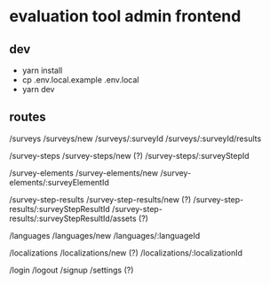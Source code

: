 # evaluation tool admin frontend

## dev

-   yarn install
-   cp .env.local.example .env.local
-   yarn dev

## routes

/surveys
/surveys/new
/surveys/:surveyId
/surveys/:surveyId/results

/survey-steps
/survey-steps/new (?)
/survey-steps/:surveyStepId

/survey-elements
/survey-elements/new
/survey-elements/:surveyElementId

/survey-step-results
/survey-step-results/new (?)
/survey-step-results/:surveyStepResultId
/survey-step-results/:surveyStepResultId/assets (?)

/languages
/languages/new
/languages/:languageId

/localizations
/localizations/new (?)
/localizations/:localizationId

/login
/logout
/signup
/settings (?)
